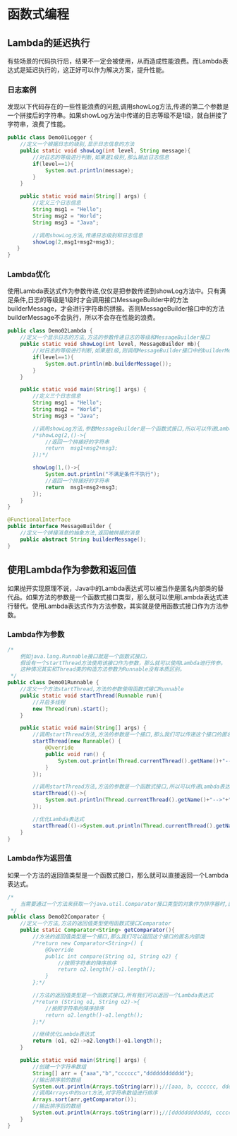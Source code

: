 # 函数式编程
## Lambda的延迟执行
有些场景的代码执行后，结果不一定会被使用，从而造成性能浪费。而Lambda表达式是延迟执行的，这正好可以作为解决方案，提升性能。

### 日志案例
发现以下代码存在的一些性能浪费的问题,调用showLog方法,传递的第二个参数是一个拼接后的字符串。如果showLog方法中传递的日志等级不是1级，就白拼接了字符串，浪费了性能。
```java
public class Demo01Logger {
    //定义一个根据日志的级别,显示日志信息的方法
    public static void showLog(int level, String message){
        //对日志的等级进行判断,如果是1级别,那么输出日志信息
        if(level==1){
            System.out.println(message);
        }
    }

    public static void main(String[] args) {
        //定义三个日志信息
        String msg1 = "Hello";
        String msg2 = "World";
        String msg3 = "Java";

        //调用showLog方法,传递日志级别和日志信息
        showLog(2,msg1+msg2+msg3);
   }
}
```

### Lambda优化
使用Lambda表达式作为参数传递,仅仅是把参数传递到showLog方法中。只有满足条件,日志的等级是1级时才会调用接口MessageBuilder中的方法builderMessage，才会进行字符串的拼接。否则MessageBuilder接口中的方法builderMessage不会执行，所以不会存在性能的浪费。
```java
public class Demo02Lambda {
    //定义一个显示日志的方法,方法的参数传递日志的等级和MessageBuilder接口
    public static void showLog(int level, MessageBuilder mb){
        //对日志的等级进行判断,如果是1级,则调用MessageBuilder接口中的builderMessage方法
        if(level==1){
            System.out.println(mb.builderMessage());
        }
    }

    public static void main(String[] args) {
        //定义三个日志信息
        String msg1 = "Hello";
        String msg2 = "World";
        String msg3 = "Java";

        //调用showLog方法,参数MessageBuilder是一个函数式接口,所以可以传递Lambda表达式
        /*showLog(2,()->{
            //返回一个拼接好的字符串
            return  msg1+msg2+msg3;
        });*/

        showLog(1,()->{
            System.out.println("不满足条件不执行");
            //返回一个拼接好的字符串
            return  msg1+msg2+msg3;
        });
    }
}
```
```java
@FunctionalInterface
public interface MessageBuilder {
    //定义一个拼接消息的抽象方法,返回被拼接的消息
    public abstract String builderMessage();
}
```

## 使用Lambda作为参数和返回值
如果抛开实现原理不说，Java中的Lambda表达式可以被当作是匿名内部类的替代品。如果方法的参数是一个函数式接口类型，那么就可以使用Lambda表达式进行替代。使用Lambda表达式作为方法参数，其实就是使用函数式接口作为方法参数。

### Lambda作为参数
```java
/*
    例如java.lang.Runnable接口就是一个函数式接口，
    假设有一个startThread方法使用该接口作为参数，那么就可以使用Lambda进行传参。
    这种情况其实和Thread类的构造方法参数为Runnable没有本质区别。
 */
public class Demo01Runnable {
    //定义一个方法startThread,方法的参数使用函数式接口Runnable
    public static void startThread(Runnable run){
        //开启多线程
        new Thread(run).start();
    }

    public static void main(String[] args) {
        //调用startThread方法,方法的参数是一个接口,那么我们可以传递这个接口的匿名内部类
        startThread(new Runnable() {
            @Override
            public void run() {
                System.out.println(Thread.currentThread().getName()+"-->"+"线程启动了");
            }
        });

        //调用startThread方法,方法的参数是一个函数式接口,所以可以传递Lambda表达式
        startThread(()->{
            System.out.println(Thread.currentThread().getName()+"-->"+"线程启动了");
        });

        //优化Lambda表达式
        startThread(()->System.out.println(Thread.currentThread().getName()+"-->"+"线程启动了"));
    }
}
```

### Lambda作为返回值
如果一个方法的返回值类型是一个函数式接口，那么就可以直接返回一个Lambda表达式。
```java
/*
    当需要通过一个方法来获取一个java.util.Comparator接口类型的对象作为排序器时,就可以调该方法获取。
 */
public class Demo02Comparator {
    //定义一个方法,方法的返回值类型使用函数式接口Comparator
    public static Comparator<String> getComparator(){
        //方法的返回值类型是一个接口,那么我们可以返回这个接口的匿名内部类
        /*return new Comparator<String>() {
            @Override
            public int compare(String o1, String o2) {
                //按照字符串的降序排序
                return o2.length()-o1.length();
            }
        };*/

        //方法的返回值类型是一个函数式接口,所有我们可以返回一个Lambda表达式
        /*return (String o1, String o2)->{
            //按照字符串的降序排序
            return o2.length()-o1.length();
        };*/

        //继续优化Lambda表达式
        return (o1, o2)->o2.length()-o1.length();
    }

    public static void main(String[] args) {
        //创建一个字符串数组
        String[] arr = {"aaa","b","cccccc","dddddddddddd"};
        //输出排序前的数组
        System.out.println(Arrays.toString(arr));//[aaa, b, cccccc, dddddddddddd]
        //调用Arrays中的sort方法,对字符串数组进行排序
        Arrays.sort(arr,getComparator());
        //输出排序后的数组
        System.out.println(Arrays.toString(arr));//[dddddddddddd, cccccc, aaa, b]
    }
}
```